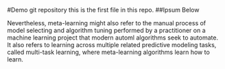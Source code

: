 #Demo git repository
this is the first file in this repo.
##Ipsum Below

Nevertheless, meta-learning might also refer to the manual process of model selecting and algorithm tuning 
performed by a practitioner on a machine learning project that modern automl algorithms seek to automate. 
It also refers to learning across multiple related predictive modeling tasks, called multi-task learning, 
where meta-learning algorithms learn how to learn.